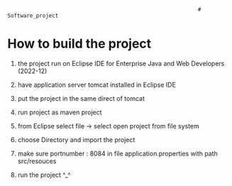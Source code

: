                                                                 # Software_project

# How to build the project
1) the project run on Eclipse IDE for Enterprise Java and Web Developers (2022-12)

2) have application server tomcat installed in Eclipse IDE

3) put the project in the same direct of tomcat

4) run project as maven project

5) from Eclipse select file -> select open project from file system

6) choose Directory and import the project

7) make sure portnumber : 8084 in file application.properties with path src/resouces

8) run the project ^_^
